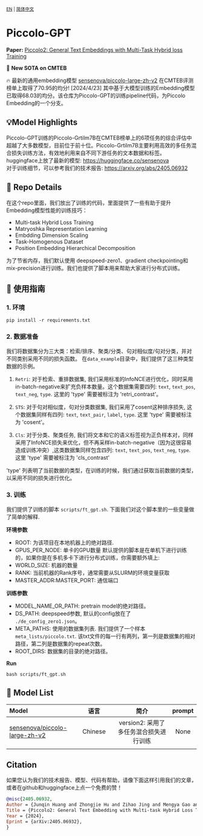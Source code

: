 <small>[EN](README.md) | [简体中文](README_zh.md) </small>

# Piccolo-GPT

**Paper:** [Piccolo2: General Text Embeddings with Multi-Task Hybrid loss Training](https://arxiv.org/abs/2405.06932)

🚀 **New SOTA on CMTEB** 

🔥 最新的通用embedding模型 [sensenova/piccolo-large-zh-v2](https://huggingface.co/sensenova/piccolo-large-zh-v2) 在CMTEB评测榜单上取得了70.95的均分! [2024/4/23] 其中基于大模型训练的Embedding模型已取得68.03的均分。该仓库为Piccolo-GPT的训练pipeline代码，为Piccolo Embedding的一个分支。


## 💡Model Highlights
Piccolo-GPT训练的Piccolo-Grtilm7B在CMTEB榜单上的6项任务的综合评估中超越了大多数模型，目前位于前十位。Piccolo-Grtilm7B主要利用高效的多任务混合损失训练方法，有效地利用来自不同下游任务的文本数据和标签。 
huggingface上放了最新的模型: https://huggingface.co/sensenova  
对于训练细节，可以参考我们的技术报告: https://arxiv.org/abs/2405.06932

## 📖 Repo Details
在这个repo里面，我们放出了训练的代码，里面提供了一些有助于提升Embedding模型性能的训练技巧：
- Multi-task Hybrid Loss Training
- Matryoshka Representation Learning
- Embdding Dimension Scaling
- Task-Homogenous Dataset
- Position Embedding Hierarchical Decomposition 

为了节省内存，我们默认使用 deepspeed-zero1、gradient checkpointing和mix-precision进行训练。我们也提供了脚本用来帮助大家进行分布式训练。


## 🔨 使用指南
### 1. 环境
```shell
pip install -r requirements.txt
```

### 2. 数据准备
我们将数据集分为三大类：检索/排序、聚类/分类、句对相似度/句对分类，并对不同类别采用不同的损失函数。 在`data_example`目录中，我们提供了这三种类型数据的示例。

1) `Retri`: 对于检索、重排数据集, 我们采用标准的InfoNCE进行优化，同时采用in-batch-negative来扩充负样本数量。这个数据集需要四列: `text`, `text_pos`, `text_neg`, `type`. 这里的 'type' 需要被标注为 'retri_contrast'。

2) `STS`: 对于句对相似度，句对分类数据集, 我们采用了cosent这种排序损失, 这个数据集同样有四列: `text`, `text_pair`, `label`, `type`. 这里 'type' 需要被标注为 'cosent'。
   
3) `Cls`: 对于分类、聚类任务, 我们将文本和它的语义标签视为正负样本对，同样采用了InfoNCE损失来优化，但不再采样in-batch-negative（因为这很容易造成训练冲突）,这类数据集同样包含四列: `text`, `text_pos`, `text_neg`, `type`. 这里 'type' 需要被标注为 'cls_contrast'

'type' 列表明了当前数据的类型，在训练的时候，我们通过获取当前数据的类型，以采用不同的损失进行优化。

### 3. 训练
我们提供了训练的脚本 `scripts/ft_gpt.sh`. 下面我们对这个脚本里的一些变量做了简单的解释.

**环境参数**  

- ROOT: 为该项目在本地机器上的绝对路径. 
- GPUS_PER_NODE: 单卡的GPU数量
默认提供的脚本是在单机下进行训练的，如果你是在多机多卡下进行分布式训练，你需要额外填上:
- WORLD_SIZE: 机器的数量
- RANK: 当前机器的Rank序号，通常需要从SLURM的环境变量获取
- MASTER_ADDR:MASTER_PORT: 通信端口


**训练参数** 
- MODEL_NAME_OR_PATH: pretrain model的绝对路径。
- DS_PATH: deepspeed参数, 默认的config放在了 `./de_config_zero1.json`。
- META_PATHS: 使用的数据集列表. 我们提供了一个样本 `meta_lists/piccolo.txt`. 该txt文件的每一行有两列，第一列是数据集的相对路径，第二列是数据集的repeat次数。
- ROOT_DIRS: 数据集的目录的绝对路径。

**Run**
```shell
bash scripts/ft_gpt.sh
```

## 🤗 **Model List**
| Model|语言||简介|prompt|
|:-|:-:|:-:|:--------------------------------------------:|:---------:|
| [sensenova/piccolo-large-zh-v2](https://huggingface.co/sensenova/piccolo-large-zh-v2)                   |    Chinese     |   | version2: 采用了多任务混合损失进行训练 | None |
|                                                              |         |      |                                        |        |


## Citation
如果您认为我们的技术报告、模型、代码有帮助，请像下面这样引用我们的文章，或者在github和huggingface上点一个免费的赞！
```bibtex
@misc{2405.06932,
Author = {Junqin Huang and Zhongjie Hu and Zihao Jing and Mengya Gao and Yichao Wu},
Title = {Piccolo2: General Text Embedding with Multi-task Hybrid Loss Training},
Year = {2024},
Eprint = {arXiv:2405.06932},
}
```